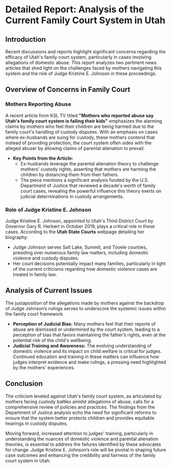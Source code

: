 # Detailed Report: Analysis of the Current Family Court System in Utah

## Introduction
Recent discussions and reports highlight significant concerns regarding the efficacy of Utah's family court system, particularly in cases involving allegations of domestic abuse. This report analyzes two pertinent news articles that shed light on the challenges faced by mothers navigating this system and the role of Judge Kristine E. Johnson in these proceedings.

## Overview of Concerns in Family Court

### Mothers Reporting Abuse
A recent article from KSL TV titled **"Mothers who reported abuse say Utah's family court system is failing their kids"** emphasizes the alarming claims by mothers who feel their children are being harmed due to the family court's handling of custody disputes. With an emphasis on cases where ex-husbands are suing for custody, these mothers contend that instead of providing protection, the court system often sides with the alleged abuser by allowing claims of parental alienation to prevail.

- **Key Points from the Article:**
  - Ex-husbands leverage the parental alienation theory to challenge mothers' custody rights, asserting that mothers are harming the children by distancing them from their fathers.
  - The piece mentions a significant analysis funded by the U.S. Department of Justice that reviewed a decade's worth of family court cases, revealing the powerful influence this theory exerts on judicial determinations in custody arrangements.

### Role of Judge Kristine E. Johnson
Judge Kristine E. Johnson, appointed to Utah's Third District Court by Governor Gary R. Herbert in October 2019, plays a critical role in these cases. According to the **Utah State Courts** webpage detailing her biography:

- Judge Johnson serves Salt Lake, Summit, and Tooele counties, presiding over numerous family law matters, including domestic violence and custody disputes.
- Her court decisions potentially impact many families, particularly in light of the current criticisms regarding how domestic violence cases are treated in family law.

## Analysis of Current Issues
The juxtaposition of the allegations made by mothers against the backdrop of Judge Johnson’s rulings serves to underscore the systemic issues within the family court framework. 

- **Perception of Judicial Bias:** Many mothers feel that their reports of abuse are dismissed or undermined by the court system, leading to a perception of bias that favors maintaining the father’s rights, even at the potential risk of the child's wellbeing.
- **Judicial Training and Awareness:** The evolving understanding of domestic violence and its impact on child welfare is critical for judges. Continued education and training in these matters can influence how judges interpret evidence and make rulings, a pressing need highlighted by the mothers' experiences.

## Conclusion
The criticism leveled against Utah's family court system, as articulated by mothers facing custody battles amidst allegations of abuse, calls for a comprehensive review of policies and practices. The findings from the Department of Justice analysis echo the need for significant reforms to ensure that the system better protects children and provides equitable hearings in custody disputes. 

Moving forward, increased attention to judges' training, particularly in understanding the nuances of domestic violence and parental alienation theories, is essential to address the failures identified by these advocates for change. Judge Kristine E. Johnson’s role will be pivotal in shaping future case outcomes and enhancing the credibility and fairness of the family court system in Utah.